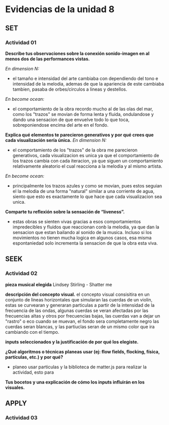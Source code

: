 # Evidencias de la unidad 8


## SET

### Actividad 01
**Describe tus observaciones sobre la conexión sonido-imagen en al menos dos de las performances vistas.**

*En dimension N:*
- el tamaño e intensidad del arte cambiaba con dependiendo del tono e intensidad de la melodia, ademas de que la apariencia de este cambiaba tambien, pasaba de orbes/circulos a lineas y destellos.

*En become ocean:*
- el comportamiento de la obra recordo mucho al de las olas del mar, como los "trazos" se movian de forma lenta y fluida, ondulandose y dando una sensacion de que envuelve todo lo que toca, sobreponiendose encima del arte en el fondo.


**Explica qué elementos te parecieron generativos y por qué crees que cada visualización sería única.**
*En dimension N:*
- el comportamiento de los "trazos" de la obra me parecieron generativos, cada visualizacion es unica ya que el comportamiento de los trazos cambia con cada iteracion, ya que siguen un comportamiento relativamente aleatorio el cual reacciona a la melodia y al mismo artista.

*En become ocean:*
- principalmente los trazos azules y como se movian, pues estos seguian el la melodia de una forma "natural" similar a una corriente de agua, siento que esto es exactamente lo que hace que cada visualizacion sea unica.

**Comparte tu reflexión sobre la sensación de “liveness”.**
- estas obras se sienten vivas gracias a esos comportamientos impredecibles y fluidos que reaccionan conb la melodia, ya que dan la sensacion que estan bailando al sonido de la musica. Incluso si los movimientos no tienen mucha logica en algunos casos, esa misma espontaniedad solo incrementa la sensacion de que la obra esta viva.


## SEEK

### Actividad 02

**pieza musical elegida**
Lindsey Stirling - Shatter me

**descripción del concepto visual.**
el concepto visual consisitira en un conjunto de lineas horizontales que simularan las cuerdas de un violin, estas se curvearan y generaran particulas a partir de la intensidad de la frecuencia de las ondas, algunas cuerdas se veran afectadas por las frecuencias altas y otros por frecuencias bajas, las cuerdas van a dejar un "rastro" o eco cuando se muevan, el fondo sera completamente negro las cuerdas seran blancas, y las partiuclas seran de un mismo color que ira cambiando con el tiempo.

**inputs seleccionados y la justificación de por qué los elegiste.**

**¿Qué algoritmos o técnicas planeas usar (ej: flow fields, flocking, física, partículas, etc.) y por qué?**
- planeo usar particulas y la biblioteca de matter.js para realizar la actividad, esto para

**Tus bocetos y una explicación de cómo los inputs influirán en los visuales.**

## APPLY

### Actividad 03





